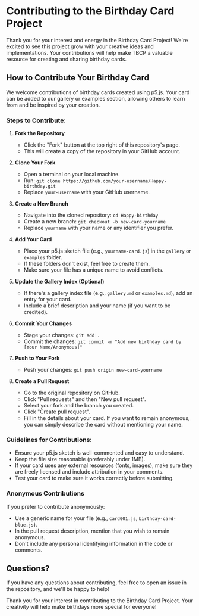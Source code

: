 # Contributing to the Birthday Card Project

Thank you for your interest and energy in the Birthday Card Project! We're excited to see this project grow with your creative ideas and implementations. Your contributions will help make TBCP a valuable resource for creating and sharing birthday cards.

## How to Contribute Your Birthday Card

We welcome contributions of birthday cards created using p5.js. Your card can be added to our gallery or examples section, allowing others to learn from and be inspired by your creation.

### Steps to Contribute:

1. **Fork the Repository**
   - Click the "Fork" button at the top right of this repository's page.
   - This will create a copy of the repository in your GitHub account.

2. **Clone Your Fork**
   - Open a terminal on your local machine.
   - Run: `git clone https://github.com/your-username/Happy-birthday.git`
   - Replace `your-username` with your GitHub username.

3. **Create a New Branch**
   - Navigate into the cloned repository: `cd Happy-birthday`
   - Create a new branch: `git checkout -b new-card-yourname`
   - Replace `yourname` with your name or any identifier you prefer.

4. **Add Your Card**
   - Place your p5.js sketch file (e.g., `yourname-card.js`) in the `gallery` or `examples` folder.
   - If these folders don't exist, feel free to create them.
   - Make sure your file has a unique name to avoid conflicts.

5. **Update the Gallery Index (Optional)**
   - If there's a gallery index file (e.g., `gallery.md` or `examples.md`), add an entry for your card.
   - Include a brief description and your name (if you want to be credited).

6. **Commit Your Changes**
   - Stage your changes: `git add .`
   - Commit the changes: `git commit -m "Add new birthday card by [Your Name/Anonymous]"`

7. **Push to Your Fork**
   - Push your changes: `git push origin new-card-yourname`

8. **Create a Pull Request**
   - Go to the original repository on GitHub.
   - Click "Pull requests" and then "New pull request".
   - Select your fork and the branch you created.
   - Click "Create pull request".
   - Fill in the details about your card. If you want to remain anonymous, you can simply describe the card without mentioning your name.

### Guidelines for Contributions:

- Ensure your p5.js sketch is well-commented and easy to understand.
- Keep the file size reasonable (preferably under 1MB).
- If your card uses any external resources (fonts, images), make sure they are freely licensed and include attribution in your comments.
- Test your card to make sure it works correctly before submitting.

### Anonymous Contributions

If you prefer to contribute anonymously:
- Use a generic name for your file (e.g., `card001.js`, `birthday-card-blue.js`).
- In the pull request description, mention that you wish to remain anonymous.
- Don't include any personal identifying information in the code or comments.

## Questions?

If you have any questions about contributing, feel free to open an issue in the repository, and we'll be happy to help!

Thank you for your interest in contributing to the Birthday Card Project. Your creativity will help make birthdays more special for everyone!
